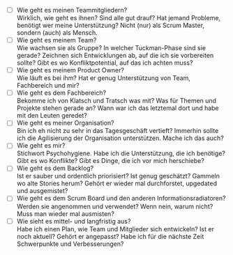 * [ ] Wie geht es meinen Teammitgliedern?  
Wirklich, wie geht es ihnen? Sind alle gut drauf? Hat jemand Probleme, benötigt wer meine Unterstützung? Nicht (nur) als Scrum Master, sondern (auch) als Mensch.
* [ ] Wie geht es meinem Team?  
Wie wachsen sie als Gruppe? In welcher Tuckman-Phase sind sie gerade? Zeichnen sich Entwicklungen ab, auf die ich sie vorbereiten sollte? Gibt es wo Konfliktpotential, auf das ich achten muss?
* [ ] Wie geht es meinem Product Owner?  
Wie läuft es bei ihm? Hat er genug Unterstützung von Team, Fachbereich und mir?
* [ ] Wie geht es dem Fachbereich?  
Bekomme ich von Klatsch und Tratsch was mit? Was für Themen und Projekte stehen gerade an? Wann war ich das letztemal dort und habe mit den Leuten geredet?
* [ ] Wie geht es meiner Organisation?  
Bin ich eh nicht zu sehr in das Tagesgeschäft vertieft? Immerhin sollte ich die Agilisierung der Organisation unterstützen. Mache ich das auch?
* [ ] Wie geht es mir?  
Stichwort Psychohygiene. Habe ich die Unterstützung, die ich benötige? Gibt es wo Konflikte? Gibt es Dinge, die ich vor mich herschiebe?
* [ ] Wie geht es dem Backlog?  
Ist er sauber und ordentlich priorisiert? Ist genug geschätzt? Gammeln wo alte Stories herum? Gehört er wieder mal durchforstet, upgedated und ausgemistet?
* [ ] Wie geht es dem Scrum Board und den anderen Informationsradiatoren?  
Werden sie angenommen und verwendet? Wenn nein, warum nicht? Muss man wieder mal ausmisten?
* [ ] Wie sieht es mittel- und langfristig aus?  
Habe ich einen Plan, wie Team und Mitglieder sich entwickeln? Ist er noch aktuell? Gehört er angepasst? Habe ich für die nächste Zeit Schwerpunkte und Verbesserungen?
